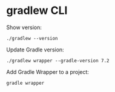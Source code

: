 # gradlew CLI

Show version:
```
./gradlew --version
```
Update Gradle version:
```
./gradlew wrapper --gradle-version 7.2
```
Add Gradle Wrapper to a project:
```
gradle wrapper
```
